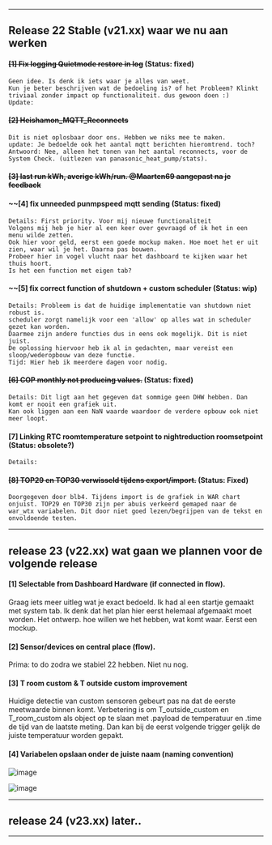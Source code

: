 -----------------------------------------------------------------------------------------------------------------------
Release 22 Stable (v21.xx) waar we nu aan werken
-----------------------------------------------------------------------------------------------------------------------

#### ~~[1] Fix logging Quietmode restore in log~~ (Status: fixed)
```
Geen idee. Is denk ik iets waar je alles van weet. 
Kun je beter beschrijven wat de bedoeling is? of het Probleem? Klinkt triviaal zonder impact op functionaliteit. dus gewoon doen :)
Update: 
```

#### ~~[2] Heishamon_MQTT_Reconnects~~
```
Dit is niet oplosbaar door ons. Hebben we niks mee te maken.
update: Je bedoelde ook het aantal mqtt berichten hieromtrend. toch?
Antwoord: Nee, alleen het tonen van het aantal reconnects, voor de System Check. (uitlezen van panasonic_heat_pump/stats).
```

#### ~~[3] last run kWh, averige kWh/run. @Maarten69 aangepast na je feedback~~

#### ~~[4] fix unneeded punmpspeed mqtt sending (Status: fixed)
```
Details: First priority. Voor mij nieuwe functionaliteit
Volgens mij heb je hier al een keer over gevraagd of ik het in een menu wilde zetten.
Ook hier voor geld, eerst een goede mockup maken. Hoe moet het er uit zien, waar wil je het. Daarna pas bouwen.
Probeer hier in vogel vlucht naar het dashboard te kijken waar het thuis hoort.
Is het een function met eigen tab?
```

#### ~~[5] fix correct function of shutdown + custom scheduler (Status: wip)
```
Details: Probleem is dat de huidige implementatie van shutdown niet robust is.
scheduler zorgt namelijk voor een 'allow' op alles wat in scheduler gezet kan worden. 
Daarmee zijn andere functies dus in eens ook mogelijk. Dit is niet juist. 
De oplossing hiervoor heb ik al in gedachten, maar vereist een sloop/wederopbouw van deze functie.
Tijd: Hier heb ik meerdere dagen voor nodig.
```

#### ~~[6] COP monthly not producing values.~~ (Status: fixed)
```
Details: Dit ligt aan het gegeven dat sommige geen DHW hebben. Dan komt er nooit een grafiek uit.
Kan ook liggen aan een NaN waarde waardoor de verdere opbouw ook niet meer loopt.
```

#### [7] Linking RTC roomtemperature setpoint to nightreduction roomsetpoint (Status: obsolete?)
```
Details:
```

#### ~~[8] TOP29 en TOP30 verwisseld tijdens export/import.~~ (Status: Fixed)
```
Doorgegeven door blb4. Tijdens import is de grafiek in WAR chart onjuist. TOP29 en TOP30 zijn per abuis verkeerd gemaped naar de war_wtx variabelen. Dit door niet goed lezen/begrijpen van de tekst en onvoldoende testen.
```

-----------------------------------------------------------------------------------------------------------------------
release 23 (v22.xx) wat gaan we plannen voor de volgende release
-----------------------------------------------------------------------------------------------------------------------
#### [1] Selectable from Dashboard Hardware (if connected in flow).
Graag iets meer uitleg wat je exact bedoeld.
Ik had al een startje gemaakt met system tab.
Ik denk dat het plan hier eerst helemaal afgemaakt moet worden. Het ontwerp. hoe willen we het hebben, wat komt waar. Eerst een mockup.

#### [2] Sensor/devices on central place (flow).
Prima: to do zodra we stabiel 22 hebben. Niet nu nog.

#### [3] T room custom & T outside custom improvement
Huidige detectie van custom sensoren gebeurt pas na dat de eerste meetwaarde binnen komt. 
Verbetering is om T_outside_custom en T_room_custom als object op te slaan met .payload de temperatuur en .time de tijd van de laatste meting.
Dan kan bij de eerst volgende trigger gelijk de juiste temperatuur worden gepakt. 

#### [4] Variabelen opslaan onder de juiste naam (naming convention)
![image](https://user-images.githubusercontent.com/3155621/210887553-2f58c9a3-a5d9-44e1-a343-75019a14db8f.png)

![image](https://user-images.githubusercontent.com/3155621/210887657-1b649e7a-603c-485b-bec2-07a828eabd9f.png)



-----------------------------------------------------------------------------------------------------------------------
release 24 (v23.xx) later..
-----------------------------------------------------------------------------------------------------------------------
-----------------------------------------------------------------------------------------------------------------------



